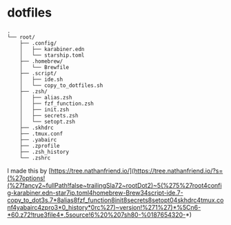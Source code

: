 # dotfiles

```
.
└── root/
    ├── .config/
    │   ├── karabiner.edn
    │   └── starship.toml
    ├── .homebrew/
    │   └── Brewfile
    ├── .script/
    │   ├── ide.sh
    │   └── copy_to_dotfiles.sh
    ├── .zsh/
    │   ├── alias.zsh
    │   ├── fzf_function.zsh
    │   ├── init.zsh
    │   ├── secrets.zsh
    │   └── setopt.zsh
    ├── .skhdrc
    ├── .tmux.conf
    ├── .yabairc
    ├── .zprofile
    ├── .zsh_history
    └── .zshrc
```

I made this by [https://tree.nathanfriend.io/](https://tree.nathanfriend.io/?s=(%27options!(%27fancy2~fullPath!false~trailingSla72~rootDot2)~5(%275%27root4config-karabiner.edn-star7ip.toml4homebrew-Brew34script-ide.7-copy_to_dot3s.7*8alias8fzf_function8init8secrets8setopt04skhdrc4tmux.conf4yabairc4zpro3*0_history*0rc%27)~version!%271%27)*%5Cn6-*60.z72!true3file4*.5source!6%20%207sh80-%0187654320-*)
